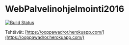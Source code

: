 # WebPalvelinohjelmointi2016

[![Build Status](https://travis-ci.org/Ooppa/wadror2016k.svg?branch=master)](https://travis-ci.org/Ooppa/wadror2016k)

Tehtävät: [https://ooppawadror.herokuapp.com/](https://ooppawadror.herokuapp.com/)
